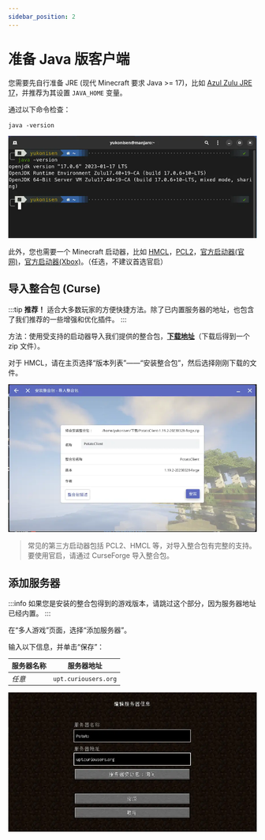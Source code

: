 ```yaml
---
sidebar_position: 2
---
```


# 准备 Java 版客户端

您需要先自行准备 JRE (现代 Minecraft 要求 Java >= 17)，比如 [Azul Zulu JRE 17](https://www.azul.com/downloads/?version=java-17-lts&architecture=x86-64-bit&package=jre#zulu)，并推荐为其设置 `JAVA_HOME` 变量。

通过以下命令检查：

```shell
java -version
```

![demo1](img/je-demo1.webp)

此外，您也需要一个 Minecraft 启动器，比如 [HMCL](https://hmcl.huangyuhui.net/download/)，[PCL2](https://afdian.net/p/0164034c016c11ebafcb52540025c377)，[官方启动器(官网)](https://www.minecraft.net/zh-hans/download)，[官方启动器(Xbox)](https://www.xbox.com/zh-cn/games/store/minecraft-launcher/9pgw18npbzv5)。（任选，不建议首选官启）

## 导入整合包 (Curse)

:::tip
**推荐！** 适合大多数玩家的方便快捷方法。除了已内置服务器的地址，也包含了我们推荐的一些增强和优化插件。
:::

方法：使用受支持的启动器导入我们提供的整合包，[**下载地址**](https://drive.curiousers.org/Potato/S17/Modpack/)（下载后得到一个 zip 文件）。

对于 HMCL，请在主页选择“版本列表”——“安装整合包”，然后选择刚刚下载的文件。

![demo2](img/je-demo2.webp)


> 常见的第三方启动器包括 PCL2、HMCL 等，对导入整合包有完整的支持。要使用官启，请通过 CurseForge 导入整合包。

## 添加服务器

:::info
如果您是安装的整合包得到的游戏版本，请跳过这个部分，因为服务器地址已经内置。
:::

在“多人游戏”页面，选择“添加服务器”。

输入以下信息，并单击“保存”：

| 服务器名称     | 服务器地址 |
| ----------- | :-----: |
| *任意*     | `upt.curiousers.org` |

![demo4](img/je-demo3.webp)